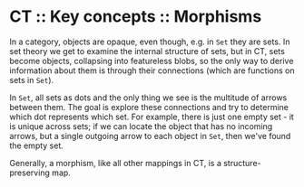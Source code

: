 # CT :: Key concepts :: Morphisms

In a category, objects are opaque, even though, e.g. in `Set` they are sets. In set theory we get to examine the internal structure of sets, but in CT, sets become objects, collapsing into featureless blobs, so the only way to derive information about them is through their connections (which are functions on sets in `Set`).

In `Set`, all sets as dots and the only thing we see is the multitude of arrows between them. The goal is explore these connections and try to determine which dot represents which set. For example, there is just one empty set - it is unique across sets; if we can locate the object that has no incoming arrows, but a single outgoing arrow to each object in `Set`, then we've found the empty set.


Generally, a morphism, like all other mappings in CT, is a structure-preserving map.
